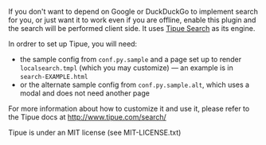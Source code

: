 If you don't want to depend on Google or DuckDuckGo to implement search for you,
or just want it to work even if you are offline, enable this plugin and the
search will be performed client side. It uses [Tipue Search](http://www.tipue.com/search/) as its engine.

In ordrer to set up Tipue, you will need:

- the sample config from `conf.py.sample` and a page set up to render `localsearch.tmpl` (which you may customize) —
  an example is in `search-EXAMPLE.html`
- or the alternate sample config from `conf.py.sample.alt`, which uses a modal
  and does not need another page

For more information about how to customize it and use it, please refer to the Tipue
docs at http://www.tipue.com/search/

Tipue is under an MIT license (see MIT-LICENSE.txt)

